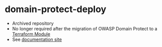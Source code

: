 # domain-protect-deploy

* Archived repository
* No longer required after the migration of OWASP Domain Protect to a [Terraform Module](https://registry.terraform.io/modules/domain-protect/domain-protect/aws/latest)
* See [documentation site](https://domainprotect.cloud)
